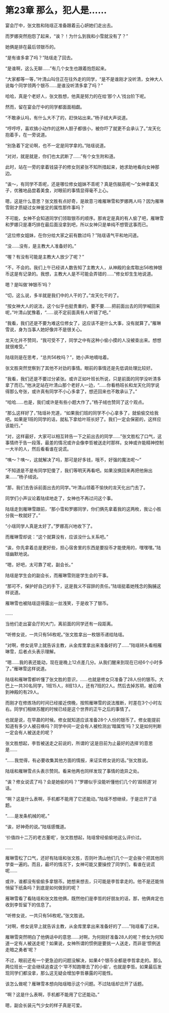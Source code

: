 # 第23章 那么，犯人是……

宴会厅中，张文胜和陆瑶正准备跟着云心妍她们走出去。

而罗娜突然抱怨了起来，“诶？！为什么到我和小雪就没有了？”

她俩是排在最后领银币的。

“是有谁多拿了吗？”陆瑶走了回去。

“是谁啊，这么无聊……”有几个女生也跟着抱怨起来。

“大家都等一等，”叶清山叫住正在往外走的同学，“是不是谁刚才没听清，女神大人说每个同学领两个银币……是谁没听清多拿了吗？”

哈哈，真是个老好人，张文胜想，他真是努力的在给‘那个人’找台阶下呢。

然而，留在宴会厅中的同学都面面相觑。

“不敢承认吗，有什么大不了的，赶快站出来。”杨子绒大声说道。

“哼哼哼，喜欢搞小动作的这种人胆子都很小，被你吓了就更不会承认了。”龙天化抱着手，在一旁说道。

“别急着下定论啊，也不一定是同学拿的。”陆瑶说道。

“对对，就是就是，你们也太武断了……”有个女生附和道。

此时，站在一旁的拿着钱袋子的修女则紧张不知所措起来，她求助地看向女神那边。

“诶～，有同学不乖呢，还是哪位修女姐妹不乖呢？真是伤脑筋呢～”女神拿着叉子，优雅地品尝着美食，对眼前的事情显得毫不上心。

嗯，这是什么意思？张文胜有点好奇，是故意刁难雁琳雪和罗娜两人吗？因为雁琳雪刚才质疑过女神鉴定的属性那件事吗？

不可能，女神不会知道同学们领取银币的顺序。那肯定是真的有人偷了吧，雁琳雪和罗娜只是凑巧排在最后面没拿到吧，所以女神只是单纯不想管这事而已。

“这位修女姐妹，在你分给大家之前有数过吗？”陆瑶语气平和地问道。

“没……没有，是主教大人准备好的。”

“喔？有没有可能是主教大人放少了呢？”

“不，不会的。我们上午已经讲人数告知了主教大人，从神殿的金库取出56枚神银币这是有记录的。我想，主教大人是不可能会弄错的……”修女却生生地说道。

嗯？是叫做‘神银币’吗？

“切，这么说，多半就是我们中的人干的了。”龙天化干的了。

“按女神大人的说法，这个似乎也挺贵重的，要不要……把前面出去的同学喊回来呢，”叶清山犹豫着，“……说不定前面真有人听错了吧。”

“我看，我们还是不要为难这位修女了，这应该不是什么大事，没有就算了。”雁琳雪说，身为当事人她好像并不是很关心。

龙天化并不赞同，“我可受不了，同学之中有这种小偷小摸的人没被查出来。想想就很难受。”

陆瑶则是在思考，“总共56枚吗？”，她小声地嘀咕着。

张文胜突然觉察到了其他不对劲的事情。眼前的事情还是先低调处理比较好。

“我看，我们还是不要过分紧张。或许正如叶班长所说，只是前面的同学没听清多拿了而已。”他决定站在叶清山那个老好人一边，“……你看杨班长和龙天化同学说得那么夸张，或许真有同学不小心多拿了，想还回来也不敢承认了。”

“哈哈……也是，我们或许是有些小题大作了。”杨子绒也赞同了这个观点。

“那么这样好了，”陆瑶补充道，“如果我们班的同学不小心拿多了，就偷偷交给我吧。如果是1班的同学的话，就私下拿给叶班长好了。我们一定会保密的，这样应该能行。”

“对，这样最好，大家可以相互转告一下之前出去的同学……”张文胜松了口气，这事情终于告一段落，最差的情况或许会像李哲被送走时那样。女神或许能精神控制一大半的人，然后看看谁在说谎。

“咦～？咦～，这就解决了吗，那可是好多钱，哦不，好强的魔法呢～”

“不知道是不是有同学犯傻了，我们等明天再看吧。如果没换回来再把他揪出来……”杨子绒说。

“那，我们去告诉前面出去的同学。”叶清山领着不愉快的龙天化出门去了。

同学们小声议论着陆续地走了，女神也不再过问这个事。

陆瑶走到雁琳雪跟前，“那小雪和罗娜同学，你们俩先拿着我的这两枚，我让小胜分我一枚就好了。”

“小瑶同学人真是太好了。”罗娜高兴地收下了。

而雁琳雪却说：“这个就算没有，应该没什么关系吧。”

“诶，你先拿着总是更好些，担心宿舍里的东西是要投币才能使用的，嘿嘿嘿。”陆瑶幽默地说。

“嗯，好吧，太可靠了呢，副会长。”

陆瑶是学生会的副会长，而雁琳雪则是学生会的干事。

“那可不，保护好自己的手下，这是我义不容辞的责任。”陆瑶挺着她残念的胸脯这样说道。

雁琳雪也被陆瑶逗得露出一丝浅笑，于是收下了银币。

……

当他们走出宴会厅的大门，离前面的同学还有一段距离。

“听修女说，一共只有56枚呢。”张文胜拿出一枚银币递给陆瑶。

“对啊，修女说早上就告诉主教，从金库里拿出来准备好的了……”陆瑶转头看相雁琳雪，后者点头表示理解。

“嗯……我的表还能动，现在是晚上12点差几分。从我们醒来到现在已经6个小时多了。”雁琳雪这样说道。

陆瑶和雁琳雪都听懂了张文胜的意识，……也就是修女只准备了28人份的银币。大巴上一共30名同学，1班15人，8班13人，还有7班的2人。然后去掉苏玥，被召唤到神殿的有29人。

而刚才在修炼场的时间已经接近傍晚，按照雁琳雪的说法推断，时差在3个小时左右。同学们相继苏醒的时候已经是这个世界的正午之后的事情了。

也就是说，在早晨的时候。修女就知道应该准备28个人份的银币了。修女能提前知道有多少人被召唤吗？同学中间一定会有人被检测出‘暗属性’吗？又是如何判断一定会有人被送走的呢？

张文胜想起，李哲被送走之前说的，所谓的‘这是目前为止最好的选择’的意思是……

“……我觉得，有必要收集其他方面的情报，来证实修女说的话。”张文胜说。

陆瑶和雁琳雪点头表示赞同。看来他两也同样发现了事情的诡异之处。

“诶？修女说谎了吗？会是她偷的吗？”罗娜似乎没能听懂他们几个的‘超频道’对话。

“啊？这是什么表啊，手机都不能用了它还能动。”陆瑶不想继续，于是岔开了话题。

“……是发条机械的呢。”

“诶，好神奇的说。”陆瑶感慨道。

‘价值四十二万的老古董呢’，张文胜想起，陆瑶曾经偷偷地这么评价过。

……

雁琳雪松了口气，还好有陆瑶和张文胜，否则叶清山他们几个一定会挨个把其他同学查一遍的。而且，最坏的情况下，女神可能又要操控了同学们，看谁在说谎呢……

或许，谁都没有偷偷多拿银币。她想来想去，只可能是李哲拿走的。他不是还能悄悄留下纸条吗？到底是如何做到的呢？

雁琳雪看了看陆瑶和张文胜他俩，既然他们是李哲的好朋友的话，那，他俩肯定也收到李哲留下的信息了。

“听修女说，一共只有56枚呢。”张文胜说。

“对啊，修女说早上就告诉主教，从金库里拿出来准备好的了……”陆瑶看了过来。

雁琳雪突然明白了他俩话中的意思……对啊，为何刚好准备28人的呢？修女为何知道一定有人被送走呢？如果说，女神所谓的惯例是要挑一人送走，而非是‘惯例送走暗之勇者’呢？

不过，眼前还有一个更急迫的问题没解决，如果4个银币全都是李哲拿走的。那么两位班长一定会继续追查这个‘早不知跑哪去了的小偷’，也就是李哲。如果最后发现同学们都没拿，那么这无疑会增加李哲暴露的可能性。

该怎么做呢？雁琳雪本想向陆瑶暗示这个问题。不过陆瑶却岔开了话题。

“啊？这是什么表啊，手机都不能用了它还能动。”

嗯，副会长装元气少女的样子真是可爱。